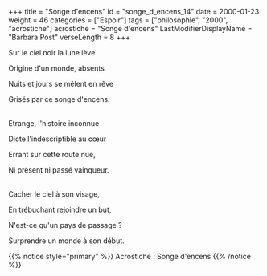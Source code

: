 +++
title = "Songe d'encens"
id = "songe_d_encens_14"
date = 2000-01-23
weight = 46
categories = ["Espoir"]
tags = ["philosophie", "2000", "acrostiche"]
acrostiche = "Songe d'encens"
LastModifierDisplayName = "Barbara Post"
verseLength = 8
+++

Sur le ciel noir la lune lève

Origine d'un monde, absents

Nuits et jours se mêlent en rêve

Grisés par ce songe d'encens.

 \
Etrange, l'histoire inconnue

Dicte l'indescriptible au cœur

Errant sur cette route nue,

Ni présent ni passé vainqueur.

 \
Cacher le ciel à son visage,

En trébuchant rejoindre un but,

N'est-ce qu'un pays de passage ?

Surprendre un monde à son début.

{{% notice style="primary" %}}
Acrostiche : Songe d'encens
{{% /notice %}}
